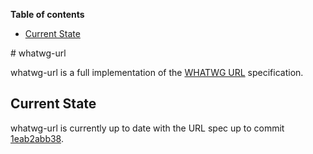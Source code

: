 <!-- START doctoc generated TOC please keep comment here to allow auto update -->
<!-- DON'T EDIT THIS SECTION, INSTEAD RE-RUN doctoc TO UPDATE -->
**Table of contents**

- [Current State](#current-state)

<!-- END doctoc generated TOC please keep comment here to allow auto update -->

﻿# whatwg-url

whatwg-url is a full implementation of the [WHATWG URL](https://url.spec.whatwg.org/) specification.

## Current State

whatwg-url is currently up to date with the URL spec up to commit [1eab2abb38](https://github.com/whatwg/url/tree/1eab2abb3806158fc7a550ac5b7deb2d6fff5602).